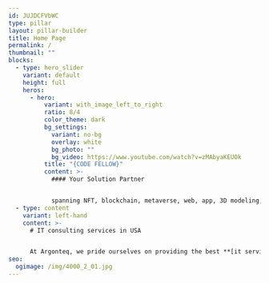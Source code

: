 ```yaml
---
id: JUJDCFVbWC
type: pillar
layout: pillar-builder
title: Home Page
permalink: /
thumbnail: ""
blocks:
  - type: hero_slider
    variant: default
    height: full
    heros:
      - hero:
          variant: with_image_left_to_right
          ratio: 8/4
          color_theme: dark
          bg_settings:
            variant: no-bg
            overlay: white
            bg_photo: ""
            bg_video: https://www.youtube.com/watch?v=zMAbyaKEUOk
          title: "{CODE FELLOW}"
          content: >-
            #### Your Solution Partner


            spanning NFT, blockchain, metaverse, web, app, 3D modeling, AR/VR game, and software development have successfully left an indelible mark across various industries. Our impact is far-reaching, unlocking new opportunities for growth and innovation in a fast-paced digital world. With a commitment to plagiarism-free content, Argonteq it consulting services in usa have been dedicated to driving industries forward through creative and authentic solutions.
  - type: content
    variant: left-hand
    content: >-
      # IT consulting services in USA


      At Argonteq, we pride ourselves on providing the best **[it services](https://argonteq.com/)** for our clients. We are equipped to cater to a variety of needs, ensuring that we deliver top-notch results every time. Whether you’re looking to venture into the world of non-fungible tokens nft development, explore the potential of blockchain technology, enhance your digital presence with stunning **[3d modeling services in usa](https://argonteq.com/3d-modeling-services/)**, create innovative mobile applications development, immerse your audience in captivating AR/VR Development Services experiences, shape the future of the metaverse, optimise your software development processes, or develop engaging games, we have you covered.
seo:
  ogimage: /img/4000_2_01.jpg
---
```

